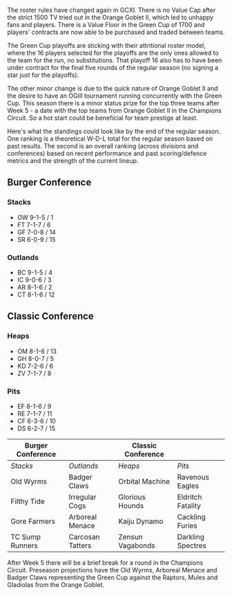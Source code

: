 The roster rules have changed again in GCXI. There is no Value Cap after the strict 1500 TV tried out in the Orange Goblet II, which led to unhappy fans and players. There is a Value Floor in the Green Cup of 1700 and players' contracts are now able to be purchased and traded between teams.

The Green Cup playoffs are sticking with their attritional roster model, where the 16 players selected for the playoffs are the only ones allowed to the team for the run, no substitutions. That playoff 16 also has to have been under contract for the final five rounds of the regular season (no signing a star just for the playoffs).

The other minor change is due to the quick nature of Orange Goblet II and the desire to have an OGIII tournament running concurrently with the Green Cup. This season there is a minor status prize for the top three teams after Week 5 - a date with the top teams from Orange Goblet II in the Champions Circuit. So a hot start could be beneficial for team prestige at least.

Here's what the standings could look like by the end of the regular season. One ranking is a theoretical W-D-L total for the regular season based on past results. The second is an overall ranking (across divisions and conferences) based on recent performance and past scoring/defence metrics and the strength of the current lineup.

## Burger Conference

### Stacks

* OW 9-1-5 / 1
* FT 7-1-7 / 6
* GF 7-0-8 / 14
* SR 6-0-9 / 15

### Outlands

* BC 9-1-5 / 4
* IC 9-0-6 / 3
* AR 8-1-6 / 2
* CT 8-1-6 / 12

## Classic Conference

### Heaps

* OM 8-1-6 / 13
* GH 8-0-7 / 5
* KD 7-2-6 / 6
* ZV 7-1-7 / 8

### Pits

* EF 8-1-6 / 9
* RE 7-1-7 / 11
* CF 6-3-6 / 10
* DS 6-2-7 / 15


| Burger Conference | | Classic Conference | |
|---------------------|--|------------|----|
| *Stacks* | *Outlands* | *Heaps* | *Pits* |
| Old Wyrms | Badger Claws | Orbital Machine | Ravenous Eagles |
| Filthy Tide | Irregular Cogs | Glorious Hounds | Eldritch Fatality |
| Gore Farmers | Arboreal Menace | Kaiju Dynamo | Cackling Furies |
| TC Sump Runners | Carcosan Tatters | Zensun Vagabonds | Darkling Spectres |

After Week 5 there will be a brief break for a round in the Champions Circuit. Preseason projections have the Old Wyrms, Arboreal Menace and Badger Claws representing the Green Cup against the Raptors, Mules and Gladiolas from the Orange Goblet.